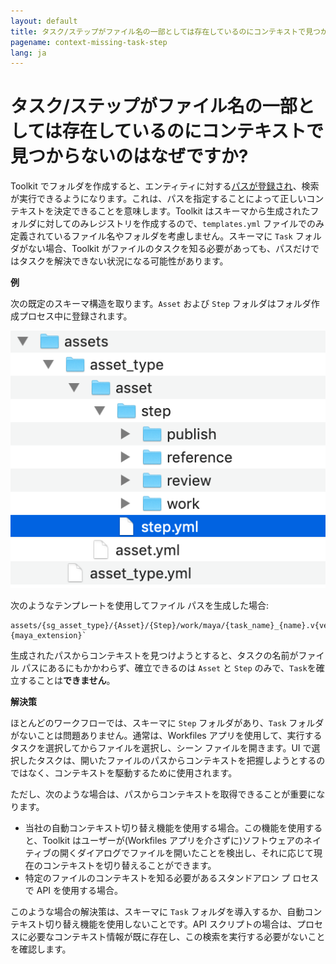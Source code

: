 ```yaml
---
layout: default
title: タスク/ステップがファイル名の一部としては存在しているのにコンテキストで見つからないのはなぜですか?
pagename: context-missing-task-step
lang: ja
---
```


# タスク/ステップがファイル名の一部としては存在しているのにコンテキストで見つからないのはなぜですか?

Toolkit でフォルダを作成すると、エンティティに対する[パスが登録され](../administering/what-is-path-cache.md)、検索が実行できるようになります。これは、パスを指定することによって正しいコンテキストを決定できることを意味します。Toolkit はスキーマから生成されたフォルダに対してのみレジストリを作成するので、`templates.yml` ファイルでのみ定義されているファイル名やフォルダを考慮しません。スキーマに `Task` フォルダがない場合、Toolkit がファイルのタスクを知る必要があっても、パスだけではタスクを解決できない状況になる可能性があります。

**例**

次の既定のスキーマ構造を取ります。`Asset` および `Step` フォルダはフォルダ作成プロセス中に登録されます。

![既定のアセット スキーマ:](./images/asset-schema.png)

次のようなテンプレートを使用してファイル パスを生成した場合:

    assets/{sg_asset_type}/{Asset}/{Step}/work/maya/{task_name}_{name}.v{version}.{maya_extension}`

生成されたパスからコンテキストを見つけようとすると、タスクの名前がファイル パスにあるにもかかわらず、確立できるのは `Asset` と `Step` のみで、`Task`を確立することは**できません**。

**解決策**

ほとんどのワークフローでは、スキーマに `Step` フォルダがあり、`Task` フォルダがないことは問題ありません。通常は、Workfiles アプリを使用して、実行するタスクを選択してからファイルを選択し、シーン ファイルを開きます。UI で選択したタスクは、開いたファイルのパスからコンテキストを把握しようとするのではなく、コンテキストを駆動するために使用されます。

ただし、次のような場合は、パスからコンテキストを取得できることが重要になります。

- 当社の自動コンテキスト切り替え機能を使用する場合。この機能を使用すると、Toolkit はユーザーが(Workfiles アプリを介さずに)ソフトウェアのネイティブの開くダイアログでファイルを開いたことを検出し、それに応じて現在のコンテキストを切り替えることができます。
- 特定のファイルのコンテキストを知る必要があるスタンドアロン プ ​​ ロセスで API を使用する場合。

このような場合の解決策は、スキーマに `Task` フォルダを導入するか、自動コンテキスト切り替え機能を使用しないことです。API スクリプトの場合は、プロセスに必要なコンテキスト情報が既に存在し、この検索を実行する必要がないことを確認します。
